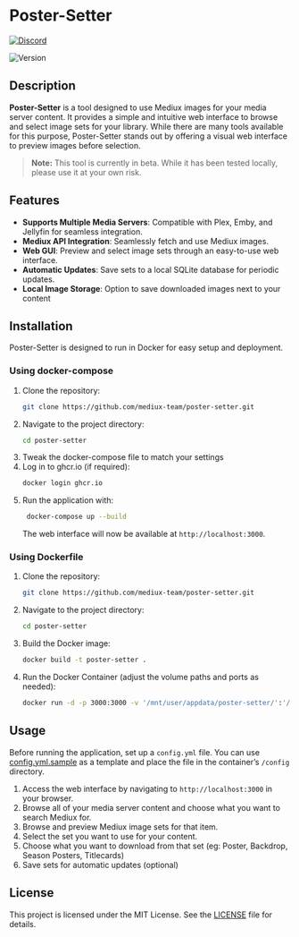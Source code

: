 # Poster-Setter

[![Discord](https://img.shields.io/discord/1077169076113248307?logo=discord&label=Discord)](https://discord.gg/HP9TpTmfcp)

![Version](https://img.shields.io/endpoint?url=https://raw.githubusercontent.com/mediux-team/poster-setter/master/version.json)

## Description

**Poster-Setter** is a tool designed to use Mediux images for your media server content. It provides a simple and intuitive web interface to browse and select image sets for your library. While there are many tools available for this purpose, Poster-Setter stands out by offering a visual web interface to preview images before selection.

> **Note:** This tool is currently in beta. While it has been tested locally, please use it at your own risk.

## Features

-   **Supports Multiple Media Servers**: Compatible with Plex, Emby, and Jellyfin for seamless integration.
-   **Mediux API Integration**: Seamlessly fetch and use Mediux images.
-   **Web GUI**: Preview and select image sets through an easy-to-use web interface.
-   **Automatic Updates**: Save sets to a local SQLite database for periodic updates.
-   **Local Image Storage**: Option to save downloaded images next to your content

## Installation

Poster-Setter is designed to run in Docker for easy setup and deployment.

### Using docker-compose

1. Clone the repository:
    ```sh
    git clone https://github.com/mediux-team/poster-setter.git
    ```
2. Navigate to the project directory:
    ```sh
    cd poster-setter
    ```
3. Tweak the docker-compose file to match your settings
4. Log in to ghcr.io (if required):
    ```sh
    docker login ghcr.io
    ```
5. Run the application with:
    ```sh
     docker-compose up --build
    ```
    The web interface will now be available at `http://localhost:3000`.

### Using Dockerfile

1. Clone the repository:
    ```sh
    git clone https://github.com/mediux-team/poster-setter.git
    ```
2. Navigate to the project directory:
    ```sh
    cd poster-setter
    ```
3. Build the Docker image:
    ```sh
    docker build -t poster-setter .
    ```
4. Run the Docker Container (adjust the volume paths and ports as needed):
    ```sh
    docker run -d -p 3000:3000 -v '/mnt/user/appdata/poster-setter/':'/config':'rw' -v '/mnt/user/data/media/':'/data/media':'rw' poster-setter
    ```

## Usage

Before running the application, set up a `config.yml` file. You can use [config.yml.sample](config.yml.sample) as a template and place the file in the container’s `/config` directory.

1. Access the web interface by navigating to `http://localhost:3000` in your browser.
2. Browse all of your media server content and choose what you want to search Mediux for.
3. Browse and preview Mediux image sets for that item.
4. Select the set you want to use for your content.
5. Choose what you want to download from that set (eg: Poster, Backdrop, Season Posters, Titlecards)
6. Save sets for automatic updates (optional)

## License

This project is licensed under the MIT License. See the [LICENSE](LICENSE) file for details.
